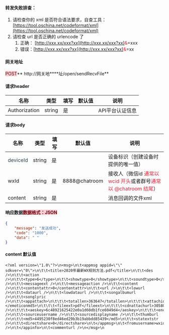 #### 转发失败排查：
1. 请检查你的 xml 是否符合语法要求，自查工具：[https://tool.oschina.net/codeformat/xml](https://tool.oschina.net/codeformat/xml)
2. 请检查 url 是否正确的 urlencode 了
    1. 正确： [http://xxx.xx/xxx?xx](http://xxx.xx/xxx?xx)<font style="color:#F5222D;">&amp;</font>=xxx
    2. 错误：[http://xxx.xx/xxx?xx](http://xxx.xx/xxx?xx)<font style="color:#F5222D;">&</font>=xx

#### 
#### 网关地址


<font style="background:#F8CED3;color:#70000D">POST</font>** http://网关地****址/open/sendRecvFile**



#### 请求header
| **名称** | **类型** | **填写** | **默认值** | **说明** |
| --- | --- | --- | --- | --- |
| Authorization | string | 是 |  | API平台认证信息 |


#### 请求body
| **名称** | **类型** | **填写** | **默认值** | **说明** |
| --- | --- | --- | --- | --- |
| <font style="color:#364149;">deviceId</font> | string | 是 |  | 设备标识（创建设备时提供的唯一值） |
| wxId | string | 是 | 8888@chatroom | 接收人（微信id <font style="color:#DF2A3F;">通常以 wcid 开头</font>或者群号<font style="color:#DF2A3F;">通常以 @chatroom 结尾</font>） |
| content | string | 是 |  | 消息回调的文件xml |


#### 响应数据<font style="background:#F8CED3;color:#70000D">数据格式：JSON</font>
```json
{
    "message": "发送成功",
    "code": "1000",
    "data": " "
}
```

#### content 默认值
```http
<?xml version=\"1.0\"?>\n<msg>\n\t<appmsg appid=\"\" sdkver=\"0\">\n\t\t<title>2020年最新WX规则方法.pdf</title>\n\t\t<des />\n\t\t<action />\n\t\t<type>6</type>\n\t\t<showtype>0</showtype>\n\t\t<soundtype>0</soundtype>\n\t\t<mediatagname />\n\t\t<messageext />\n\t\t<messageaction />\n\t\t<content />\n\t\t<contentattr>0</contentattr>\n\t\t<url />\n\t\t<lowurl />\n\t\t<dataurl />\n\t\t<lowdataurl />\n\t\t<songalbumurl />\n\t\t<songlyric />\n\t\t<appattach>\n\t\t\t<totallen>363647</totallen>\n\t\t\t<attachid>@cdn_30580201000451304f0201000204ced8878302032f55f902042a0260b402045ee0a807042a777875706c6f61645f777869645f796c7874666c63673070386232323136355f313539313738313338330204010400050201000400_6c48921625422e0a1d60db1fce6049d4_1</attachid>\n\t\t\t<emoticonmd5></emoticonmd5>\n\t\t\t<fileext>pdf</fileext>\n\t\t\t<cdnattachurl>30580201000451304f0201000204ced8878302032f55f902042a0260b402045ee0a807042a777875706c6f61645f777869645f796c7874666c63673070386232323136355f313539313738313338330204010400050201000400</cdnattachurl>\n\t\t\t<cdnthumbaeskey />\n\t\t\t<aeskey>6c48921625422e0a1d60db1fce6049d4</aeskey>\n\t\t\t<encryver>0</encryver>\n\t\t\t<filekey>wxid_ylxtflcg0p8b22165_1591781383</filekey>\n\t\t</appattach>\n\t\t<extinfo />\n\t\t<sourceusername />\n\t\t<sourcedisplayname />\n\t\t<thumburl />\n\t\t<md5>4495230f8ed46ed29b3b19abbdd85439</md5>\n\t\t<statextstr />\n\t\t<directshare>0</directshare>\n\t</appmsg>\n\t<fromusername>wxid_i6qsbbjenjuj22</fromusername>\n\t<scene>0</scene>\n\t<appinfo>\n\t\t<version>1</version>\n\t\t<appname />\n\t</appinfo>\n\t<commenturl />\n</msg>\n

```

